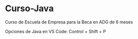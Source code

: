 # Curso-Java

Curso de Escuela de Empresa para la Beca en ADG de 6 meses

Opciones de Java en VS Code: Control + Shift + P
